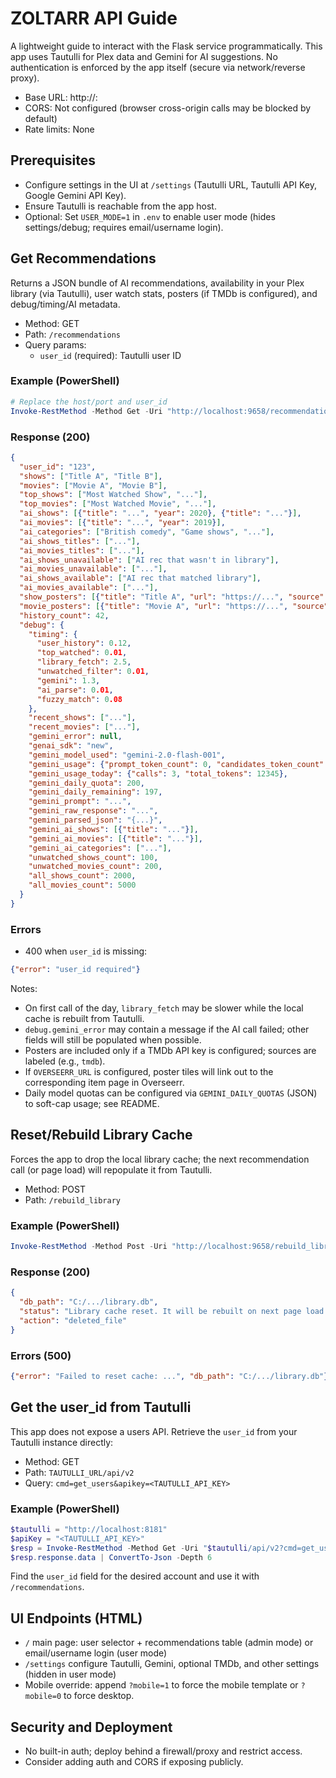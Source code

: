 # ZOLTARR API Guide

A lightweight guide to interact with the Flask service programmatically. This app uses Tautulli for Plex data and Gemini for AI suggestions. No authentication is enforced by the app itself (secure via network/reverse proxy).

- Base URL: http://<host>:<port>
- CORS: Not configured (browser cross-origin calls may be blocked by default)
- Rate limits: None

## Prerequisites
- Configure settings in the UI at `/settings` (Tautulli URL, Tautulli API Key, Google Gemini API Key).
- Ensure Tautulli is reachable from the app host.
 - Optional: Set `USER_MODE=1` in `.env` to enable user mode (hides settings/debug; requires email/username login).

## Get Recommendations
Returns a JSON bundle of AI recommendations, availability in your Plex library (via Tautulli), user watch stats, posters (if TMDb is configured), and debug/timing/AI metadata.

- Method: GET
- Path: `/recommendations`
- Query params:
  - `user_id` (required): Tautulli user ID

### Example (PowerShell)
```powershell
# Replace the host/port and user_id
Invoke-RestMethod -Method Get -Uri "http://localhost:9658/recommendations?user_id=123" | ConvertTo-Json -Depth 6
```

### Response (200)
```json
{
  "user_id": "123",
  "shows": ["Title A", "Title B"],
  "movies": ["Movie A", "Movie B"],
  "top_shows": ["Most Watched Show", "..."],
  "top_movies": ["Most Watched Movie", "..."],
  "ai_shows": [{"title": "...", "year": 2020}, {"title": "..."}],
  "ai_movies": [{"title": "...", "year": 2019}],
  "ai_categories": ["British comedy", "Game shows", "..."],
  "ai_shows_titles": ["..."],
  "ai_movies_titles": ["..."],
  "ai_shows_unavailable": ["AI rec that wasn't in library"],
  "ai_movies_unavailable": ["..."],
  "ai_shows_available": ["AI rec that matched library"],
  "ai_movies_available": ["..."],
  "show_posters": [{"title": "Title A", "url": "https://...", "source": "tmdb"}],
  "movie_posters": [{"title": "Movie A", "url": "https://...", "source": "tmdb"}],
  "history_count": 42,
  "debug": {
    "timing": {
      "user_history": 0.12,
      "top_watched": 0.01,
      "library_fetch": 2.5,
      "unwatched_filter": 0.01,
      "gemini": 1.3,
      "ai_parse": 0.01,
      "fuzzy_match": 0.08
    },
    "recent_shows": ["..."],
    "recent_movies": ["..."],
    "gemini_error": null,
    "genai_sdk": "new",
    "gemini_model_used": "gemini-2.0-flash-001",
    "gemini_usage": {"prompt_token_count": 0, "candidates_token_count": 0, "total_token_count": 0},
    "gemini_usage_today": {"calls": 3, "total_tokens": 12345},
    "gemini_daily_quota": 200,
    "gemini_daily_remaining": 197,
    "gemini_prompt": "...",
    "gemini_raw_response": "...",
    "gemini_parsed_json": "{...}",
    "gemini_ai_shows": [{"title": "..."}],
    "gemini_ai_movies": [{"title": "..."}],
    "gemini_ai_categories": ["..."],
    "unwatched_shows_count": 100,
    "unwatched_movies_count": 200,
    "all_shows_count": 2000,
    "all_movies_count": 5000
  }
}
```

### Errors
- 400 when `user_id` is missing:
```json
{"error": "user_id required"}
```

Notes:
- On first call of the day, `library_fetch` may be slower while the local cache is rebuilt from Tautulli.
- `debug.gemini_error` may contain a message if the AI call failed; other fields will still be populated when possible.
- Posters are included only if a TMDb API key is configured; sources are labeled (e.g., `tmdb`).
- If `OVERSEERR_URL` is configured, poster tiles will link out to the corresponding item page in Overseerr.
- Daily model quotas can be configured via `GEMINI_DAILY_QUOTAS` (JSON) to soft-cap usage; see README.

## Reset/Rebuild Library Cache
Forces the app to drop the local library cache; the next recommendation call (or page load) will repopulate it from Tautulli.

- Method: POST
- Path: `/rebuild_library`

### Example (PowerShell)
```powershell
Invoke-RestMethod -Method Post -Uri "http://localhost:9658/rebuild_library" | ConvertTo-Json -Depth 6
```

### Response (200)
```json
{
  "db_path": "C:/.../library.db",
  "status": "Library cache reset. It will be rebuilt on next page load.",
  "action": "deleted_file"
}
```

### Errors (500)
```json
{"error": "Failed to reset cache: ...", "db_path": "C:/.../library.db"}
```

## Get the user_id from Tautulli
This app does not expose a users API. Retrieve the `user_id` from your Tautulli instance directly:

- Method: GET
- Path: `TAUTULLI_URL/api/v2`
- Query: `cmd=get_users&apikey=<TAUTULLI_API_KEY>`

### Example (PowerShell)
```powershell
$tautulli = "http://localhost:8181"
$apiKey = "<TAUTULLI_API_KEY>"
$resp = Invoke-RestMethod -Method Get -Uri "$tautulli/api/v2?cmd=get_users&apikey=$apiKey"
$resp.response.data | ConvertTo-Json -Depth 6
```

Find the `user_id` field for the desired account and use it with `/recommendations`.

## UI Endpoints (HTML)
- `/` main page: user selector + recommendations table (admin mode) or email/username login (user mode)
- `/settings` configure Tautulli, Gemini, optional TMDb, and other settings (hidden in user mode)
 - Mobile override: append `?mobile=1` to force the mobile template or `?mobile=0` to force desktop.

## Security and Deployment
- No built-in auth; deploy behind a firewall/proxy and restrict access.
- Consider adding auth and CORS if exposing publicly.
